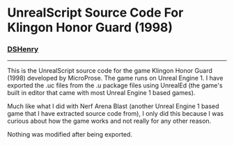 # UnrealScript Source Code For Klingon Honor Guard (1998)

### [DSHenry](https://linktr.ee/Sir_Henricus)

---

This is the UnrealScript source code for the game Klingon Honor Guard (1998) developed by MicroProse. The game runs on Unreal Engine 1. I have exported the .uc files from the .u package files using UnrealEd (the game's built in editor that came with most Unreal Engine 1 based games).

Much like what I did with Nerf Arena Blast (another Unreal Engine 1 based game that I have extracted source code from), I only did this because I was curious about how the game works and not really for any other reason.

Nothing was modified after being exported.
